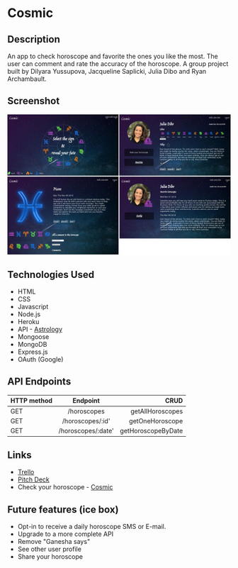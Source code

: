 # Cosmic 

## Description
An app to check horoscope and favorite the ones you like the most.
The user can comment and rate the accuracy of the horoscope.
A group project built by Dilyara Yussupova, Jacqueline Saplicki, Julia Dibo and Ryan Archambault.

## Screenshot
![ScreenShot](public/img/cosmicscreenshot.jpg)

## Technologies Used
 * HTML
 * CSS
 * Javascript
 * Node.js
 * Heroku
 * API - [Astrology](http://horoscope-api.herokuapp.com/)
 * Mongoose
 * MongoDB
 * Express.js
 * OAuth (Google)


 ## API Endpoints

 | HTTP method | Endpoint | CRUD |
| ------------ |:-------------:| -----:|
| GET | /horoscopes | getAllHoroscopes |
| GET | /horoscopes/:id' | getOneHoroscope |
| GET | /horoscopes/:date' | getHoroscopeByDate |

 ## Links
 * [Trello](https://trello.com/b/ZS371KkO/project-3)
 * [Pitch Deck](https://docs.google.com/presentation/d/10dXU2MZpfmny6LKK1wQliPGXkqTMdtowTK_K8pgyKeI/edit?usp=sharing)
 * Check your horoscope - [Cosmic](https://cosmic-zodiac.herokuapp.com/) 

## Future features (ice box)
 * Opt-in to receive a daily horoscope SMS or E-mail.
 * Upgrade to a more complete API
 * Remove "Ganesha says"
 * See other user profile 
 * Share your horoscope
